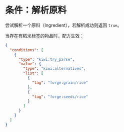 # 条件：解析原料

尝试解析一个原料（Ingredient），若解析成功则返回 `true`。

当存在有稻米标签的物品时，配方生效：

```json
{
  "conditions": [
    {
      "type": "kiwi:try_parse",
      "value": {
        "type": "kiwi:alternatives",
        "list": [
          {
            "tag": "forge:grain/rice"
          },
          {
            "tag": "forge:seeds/rice"
          }
        ]
      }
    }
  ]
}
```
